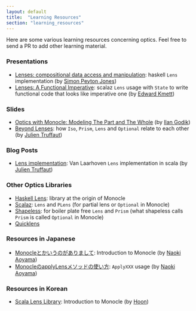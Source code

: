 ```yaml
---
layout: default
title:  "Learning Resources"
section: "learning_resources"
---
```


Here are some various learning resources concerning optics. Feel free to send a PR to add other learning material.

### Presentations
-   [Lenses: compositional data access and manipulation](https://skillsmatter.com/skillscasts/4251-lenses-compositional-data-access-and-manipulation):
haskell `Lens` implementation (by [Simon Peyton Jones](https://github.com/simonpj))
-   [Lenses: A Functional Imperative](https://www.youtube.com/watch?v=efv0SQNde5Q): scalaz `Lens` usage with `State` to write 
functional code that looks like imperative one (by [Edward Kmett](https://github.com/ekmett))

### Slides
-   [Optics with Monocle: Modeling The Part and The Whole](http://www.slideshare.net/IlanGodik/optics-with-monocle-modeling-the-part-and-the-whole)
(by [Ilan Godik](https://github.com/NightRa))
-   [Beyond Lenses](http://www.slideshare.net/JulienTruffaut/beyond-scala-lens): how `Iso`, `Prism`, `Lens` and `Optional`
relate to each other (by [Julien Truffaut](https://github.com/julien-truffaut))

### Blog Posts
-   [Lens implementation](http://functional-wizardry.blogspot.co.uk/2014/02/lens-implementation-part-1.html): Van Laarhoven 
`Lens` implementation in scala (by [Julien Truffaut](https://github.com/julien-truffaut))

### Other Optics Libraries
-    [Haskell Lens](http://hackage.haskell.org/package/lens): library at the origin of Monocle
-    [Scalaz](https://github.com/scalaz/scalaz): `Lens` and `PLens` (for partial lens or `Optional` in Monocle)
-    [Shapeless](https://github.com/milessabin/shapeless): for boiler plate free `Lens` and `Prism` (what shapeless calls 
`Prism` is called `Optional` in Monocle)
-    [Quicklens](https://github.com/adamw/quicklens)

### Resources in Japanese
-    [Monocleとかいうのがありまして](http://aoino.hatenablog.com/entry/2014/12/23/050932): Introduction to Monocle 
(by [Naoki Aoyama](https://github.com/aoiroaoino))
-    [MonocleのapplyLensメソッドの使い方](http://aoino.hatenablog.com/entry/2015/06/15/012432): `ApplyXXX` usage
(by [Naoki Aoyama](https://github.com/aoiroaoino))

### Resources in Korean
-    [Scala Lens Library](http://1ambda.github.io/scala-monocle-tutorial/): Introduction to Monocle (by [Hoon](https://github.com/1ambda))